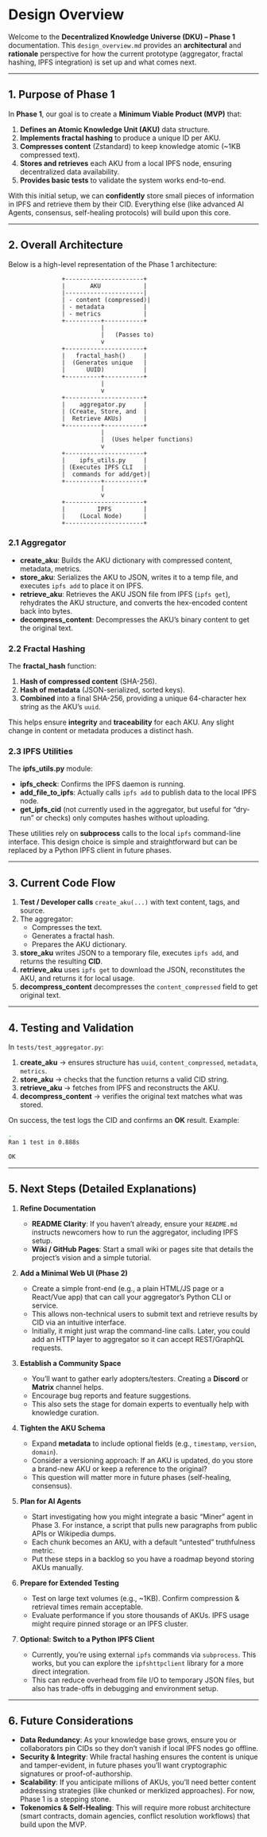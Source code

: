 # Design Overview

Welcome to the **Decentralized Knowledge Universe (DKU) – Phase 1** documentation. This `design_overview.md` provides an **architectural** and **rationale** perspective for how the current prototype (aggregator, fractal hashing, IPFS integration) is set up and what comes next.

---

## 1. Purpose of Phase 1

In **Phase 1**, our goal is to create a **Minimum Viable Product (MVP)** that:

1. **Defines an Atomic Knowledge Unit (AKU)** data structure.  
2. **Implements fractal hashing** to produce a unique ID per AKU.  
3. **Compresses content** (Zstandard) to keep knowledge atomic (~1KB compressed text).  
4. **Stores and retrieves** each AKU from a local IPFS node, ensuring decentralized data availability.  
5. **Provides basic tests** to validate the system works end-to-end.

With this initial setup, we can **confidently** store small pieces of information in IPFS and retrieve them by their CID. Everything else (like advanced AI Agents, consensus, self-healing protocols) will build upon this core.

---

## 2. Overall Architecture

Below is a high-level representation of the Phase 1 architecture:
```pgsql
               +----------------------+
               |       AKU            |
               |----------------------|
               | - content (compressed)|
               | - metadata           |
               | - metrics            |
               +----------+-----------+
                          |
                          |   (Passes to)
                          v
               +----------------------+
               |   fractal_hash()     |
               |  (Generates unique   |
               |      UUID)           |
               +----------+-----------+
                          |
                          v
               +----------------------+
               |    aggregator.py     |
               | (Create, Store, and  |
               |  Retrieve AKUs)      |
               +----------+-----------+
                          |
                          |  (Uses helper functions)
                          v
               +----------------------+
               |    ipfs_utils.py     |
               | (Executes IPFS CLI   |
               |  commands for add/get)|
               +----------+-----------+
                          |
                          v
               +----------------------+
               |         IPFS         |
               |    (Local Node)      |
               +----------------------+
```

### 2.1 Aggregator

- **create_aku**: Builds the AKU dictionary with compressed content, metadata, metrics.  
- **store_aku**: Serializes the AKU to JSON, writes it to a temp file, and executes `ipfs add` to place it on IPFS.  
- **retrieve_aku**: Retrieves the AKU JSON file from IPFS (`ipfs get`), rehydrates the AKU structure, and converts the hex-encoded content back into bytes.  
- **decompress_content**: Decompresses the AKU’s binary content to get the original text.

### 2.2 Fractal Hashing

The **fractal_hash** function:
1. **Hash of compressed content** (SHA-256).  
2. **Hash of metadata** (JSON-serialized, sorted keys).  
3. **Combined** into a final SHA-256, providing a unique 64-character hex string as the AKU’s `uuid`.

This helps ensure **integrity** and **traceability** for each AKU. Any slight change in content or metadata produces a distinct hash.

### 2.3 IPFS Utilities

The **ipfs_utils.py** module:
- **ipfs_check**: Confirms the IPFS daemon is running.  
- **add_file_to_ipfs**: Actually calls `ipfs add` to publish data to the local IPFS node.  
- **get_ipfs_cid** (not currently used in the aggregator, but useful for “dry-run” or checks) only computes hashes without uploading.

These utilities rely on **subprocess** calls to the local `ipfs` command-line interface. This design choice is simple and straightforward but can be replaced by a Python IPFS client in future phases.

---

## 3. Current Code Flow

1. **Test / Developer calls** `create_aku(...)` with text content, tags, and source.  
2. The aggregator:  
   - Compresses the text.  
   - Generates a fractal hash.  
   - Prepares the AKU dictionary.  
3. **store_aku** writes JSON to a temporary file, executes `ipfs add`, and returns the resulting **CID**.  
4. **retrieve_aku** uses `ipfs get` to download the JSON, reconstitutes the AKU, and returns it for local usage.  
5. **decompress_content** decompresses the `content_compressed` field to get original text.

---

## 4. Testing and Validation

In `tests/test_aggregator.py`:

1. **create_aku** → ensures structure has `uuid`, `content_compressed`, `metadata`, `metrics`.  
2. **store_aku** → checks that the function returns a valid CID string.  
3. **retrieve_aku** → fetches from IPFS and reconstructs the AKU.  
4. **decompress_content** → verifies the original text matches what was stored.

On success, the test logs the CID and confirms an **OK** result. Example:

```bash
.
Ran 1 test in 0.888s

OK
```

---

## 5. Next Steps (Detailed Explanations)

1. **Refine Documentation**  
   - **README Clarity**: If you haven’t already, ensure your `README.md` instructs newcomers how to run the aggregator, including IPFS setup.  
   - **Wiki / GitHub Pages**: Start a small wiki or pages site that details the project’s vision and a simple tutorial.

2. **Add a Minimal Web UI (Phase 2)**  
   - Create a simple front-end (e.g., a plain HTML/JS page or a React/Vue app) that can call your aggregator’s Python CLI or service.  
   - This allows non-technical users to submit text and retrieve results by CID via an intuitive interface.  
   - Initially, it might just wrap the command-line calls. Later, you could add an HTTP layer to aggregator so it can accept REST/GraphQL requests.

3. **Establish a Community Space**  
   - You’ll want to gather early adopters/testers. Creating a **Discord** or **Matrix** channel helps.  
   - Encourage bug reports and feature suggestions.  
   - This also sets the stage for domain experts to eventually help with knowledge curation.

4. **Tighten the AKU Schema**  
   - Expand **metadata** to include optional fields (e.g., `timestamp`, `version`, `domain`).  
   - Consider a versioning approach: If an AKU is updated, do you store a brand-new AKU or keep a reference to the original?  
   - This question will matter more in future phases (self-healing, consensus).

5. **Plan for AI Agents**  
   - Start investigating how you might integrate a basic “Miner” agent in Phase 3. For instance, a script that pulls new paragraphs from public APIs or Wikipedia dumps.  
   - Each chunk becomes an AKU, with a default “untested” truthfulness metric.  
   - Put these steps in a backlog so you have a roadmap beyond storing AKUs manually.

6. **Prepare for Extended Testing**  
   - Test on large text volumes (e.g., ~1KB). Confirm compression & retrieval times remain acceptable.  
   - Evaluate performance if you store thousands of AKUs. IPFS usage might require pinned storage or an IPFS cluster.

7. **Optional: Switch to a Python IPFS Client**  
   - Currently, you’re using external `ipfs` commands via `subprocess`. This works, but you can explore the `ipfshttpclient` library for a more direct integration.  
   - This can reduce overhead from file I/O to temporary JSON files, but also has trade-offs in debugging and environment setup.

---

## 6. Future Considerations

- **Data Redundancy**: As your knowledge base grows, ensure you or collaborators pin CIDs so they don’t vanish if local IPFS nodes go offline.  
- **Security & Integrity**: While fractal hashing ensures the content is unique and tamper-evident, in future phases you’ll want cryptographic signatures or proof-of-authorship.  
- **Scalability**: If you anticipate millions of AKUs, you’ll need better content addressing strategies (like chunked or merklized approaches). For now, Phase 1 is a stepping stone.  
- **Tokenomics & Self-Healing**: This will require more robust architecture (smart contracts, domain agencies, conflict resolution workflows) that build upon the MVP.

